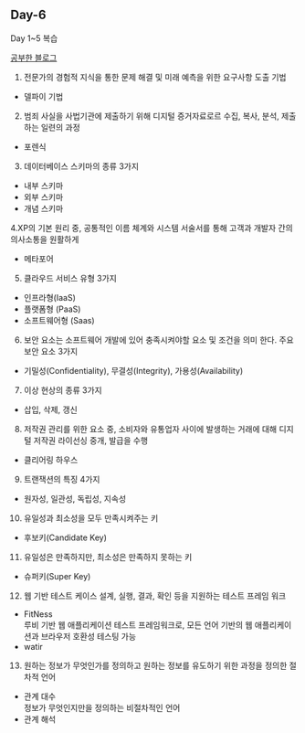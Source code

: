 ## Day-6
Day 1~5 복습   

[공부한 블로그](https://starrykss.tistory.com/1849?category=636189)

1. 전문가의 경험적 지식을 통한 문제 해결 및 미래 예측을 위한 요구사항 도출 기법
- 델파이 기법

2. 범죄 사실을 사법기관에 제출하기 위해 디지털 증거자료로르 수집, 복사, 분석, 제출하는 일련의 과정
- 포렌식

3. 데이터베이스 스키마의 종류 3가지
- 내부 스키마
- 외부 스키마
- 개념 스키마

4.XP의 기본 원리 중, 공통적인 이름 체계와 시스템 서술서를 통해 고객과 개발자 간의 의사소통을 원활하게
- 메타포어

5. 클라우드 서비스 유형 3가지
- 인프라형(IaaS)
- 플랫폼형 (PaaS)
- 소프트웨어형 (Saas)

6. 보안 요소는 소프트웨어 개발에 있어 충족시켜야할 요소 및 조건을 의미 한다. 주요 보안 요소 3가지
- 기밀성(Confidentiality), 무결성(Integrity), 가용성(Availability)

7. 이상 현상의 종류 3가지
- 삽입, 삭제, 갱신

8. 저작권 관리를 위한 요소 중, 소비자와 유통업자 사이에 발생하는 거래에 대해 디지털 저작권 라이선싱 중개, 발급을 수행
- 클리어링 하우스

9. 트랜잭션의 특징 4가지
- 원자성, 일관성, 독립성, 지속성

10. 유일성과 최소성을 모두 만족시켜주는 키
- 후보키(Candidate Key)

11. 유일성은 만족하지만, 최소성은 만족하지 못하는 키
- 슈퍼키(Super Key)

12. 웹 기반 테스트 케이스 설계, 실행, 결과, 확인 등을 지원하는 테스트 프레임 워크
- FitNess   
루비 기반 웹 애플리케이션 테스트 프레임워크로, 모든 언어 기반의 웹 애플리케이션과 브라우저 호환성 테스팅 가능   
- watir

13. 원하는 정보가 무엇인가를 정의하고 원하는 정보를 유도하기 위한 과정을 정의한 절차적 언어
- 관계 대수   
정보가 무엇인지만을 정의하는 비절차적인 언어   
- 관계 해석